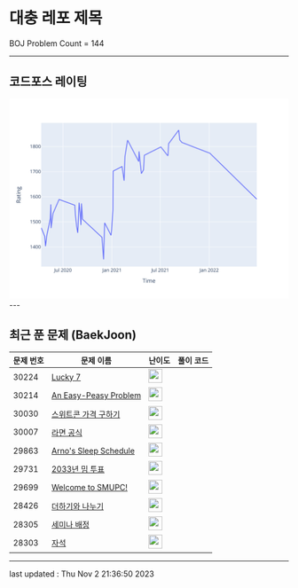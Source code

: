 # 대충 레포 제목

BOJ Problem Count = 144

---

## 코드포스 레이팅
[![Rating Graph](./cfStats.svg)](https://github.com/ingyu1008/Algorithm-Problem-Solving/blob/master/cfStats.html)---

## 최근 푼 문제 (BaekJoon)
| 문제 번호 | 문제 이름 | 난이도 | 풀이 코드 |
| --- | --- | --- | --- |
| 30224 | [Lucky 7](https://www.acmicpc.net/problem/30224) | <img height="25px" width="25px=" src="https://static.solved.ac/tier_small/1.svg"/> |  |
| 30214 | [An Easy-Peasy Problem](https://www.acmicpc.net/problem/30214) | <img height="25px" width="25px=" src="https://static.solved.ac/tier_small/1.svg"/> |  |
| 30030 | [스위트콘 가격 구하기](https://www.acmicpc.net/problem/30030) | <img height="25px" width="25px=" src="https://static.solved.ac/tier_small/1.svg"/> |  |
| 30007 | [라면 공식](https://www.acmicpc.net/problem/30007) | <img height="25px" width="25px=" src="https://static.solved.ac/tier_small/1.svg"/> |  |
| 29863 | [Arno's Sleep Schedule](https://www.acmicpc.net/problem/29863) | <img height="25px" width="25px=" src="https://static.solved.ac/tier_small/1.svg"/> |  |
| 29731 | [2033년 밈 투표](https://www.acmicpc.net/problem/29731) | <img height="25px" width="25px=" src="https://static.solved.ac/tier_small/1.svg"/> |  |
| 29699 | [Welcome to SMUPC!](https://www.acmicpc.net/problem/29699) | <img height="25px" width="25px=" src="https://static.solved.ac/tier_small/1.svg"/> |  |
| 28426 | [더하기와 나누기](https://www.acmicpc.net/problem/28426) | <img height="25px" width="25px=" src="https://static.solved.ac/tier_small/11.svg"/> |  |
| 28305 | [세미나 배정](https://www.acmicpc.net/problem/28305) | <img height="25px" width="25px=" src="https://static.solved.ac/tier_small/14.svg"/> |  |
| 28303 | [자석](https://www.acmicpc.net/problem/28303) | <img height="25px" width="25px=" src="https://static.solved.ac/tier_small/13.svg"/> |  |


---

last updated : Thu Nov  2 21:36:50 2023

